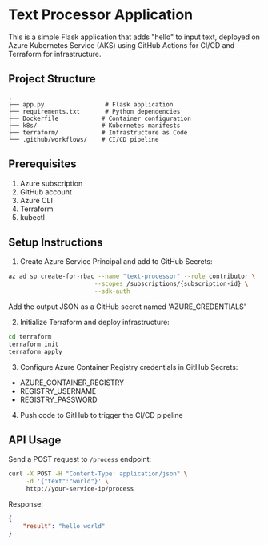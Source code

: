 # Text Processor Application

This is a simple Flask application that adds "hello" to input text, deployed on Azure Kubernetes Service (AKS) using GitHub Actions for CI/CD and Terraform for infrastructure.

## Project Structure
```
.
├── app.py                 # Flask application
├── requirements.txt       # Python dependencies
├── Dockerfile            # Container configuration
├── k8s/                  # Kubernetes manifests
├── terraform/            # Infrastructure as Code
└── .github/workflows/    # CI/CD pipeline
```

## Prerequisites
1. Azure subscription
2. GitHub account
3. Azure CLI
4. Terraform
5. kubectl

## Setup Instructions

1. Create Azure Service Principal and add to GitHub Secrets:
```bash
az ad sp create-for-rbac --name "text-processor" --role contributor \
                        --scopes /subscriptions/{subscription-id} \
                        --sdk-auth
```
Add the output JSON as a GitHub secret named 'AZURE_CREDENTIALS'

2. Initialize Terraform and deploy infrastructure:
```bash
cd terraform
terraform init
terraform apply
```

3. Configure Azure Container Registry credentials in GitHub Secrets:
- AZURE_CONTAINER_REGISTRY
- REGISTRY_USERNAME
- REGISTRY_PASSWORD

4. Push code to GitHub to trigger the CI/CD pipeline

## API Usage
Send a POST request to `/process` endpoint:
```bash
curl -X POST -H "Content-Type: application/json" \
     -d '{"text":"world"}' \
     http://your-service-ip/process
```

Response:
```json
{
    "result": "hello world"
}
```
